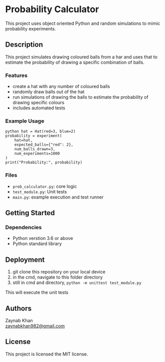 # Probability Calculator
This project uses object oriented Python and random simulations to mimic probability experiments. 

## Description
This project simulates drawing coloured balls from a har and uses that to estimate the probability of drawing a specific combination of balls.

### Features
- create a hat with any number of coloured balls
- randomly draw balls out of the hat
- run simulations of drawing the balls to estimate the probability of drawing specific colours
- includes automated tests

### Example Usage
  
```
python hat = Hat(red=3, blue=2)
probability = experiment(
    hat=hat,
    expected_balls={"red": 2},
    num_balls_drawn=3,
    num_experiments=1000
)
print("Probability:", probability)
```

### Files
- `prob_calculator.py`: core logic
- `test_module.py`: Unit tests
- `main.py`: example execution and test runner

## Getting Started
### Dependencies
- Python verstion 3.6 or above
- Python standard library

## Deployment
1. git clone this repository on your local device
2. in the cmd, navigate to this folder directory
3. still in cmd and directory, `python -m unittest test_module.py`

This will execute the unit tests

## Authors
Zaynab Khan  
zaynabkhan982@gmail.com 

## License
This project is licensed the MIT license.
